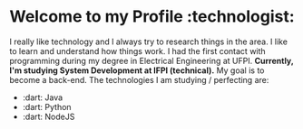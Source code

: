 <h1> Welcome to my Profile :technologist: </h1>

I really like technology and I always try to research things in the area. I like to learn and understand how things work. I had the first contact with programming during my degree in Electrical Engineering at UFPI. <strong>Currently, I'm studying System Development at IFPI (technical).</strong>
My goal is to become a back-end. The technologies I am studying / perfecting are:
 
<ul>  
 <li>:dart: Java</li>
 <li>:dart: Python</li>
 <li>:dart: NodeJS</li>
</ul>


